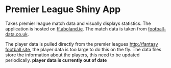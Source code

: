 # Premier League Shiny App
 
Takes premier league match data and visually displays statistics. The application is hosted on [ff.aboland.ie](http://ff.aboland.ie/). The match data is taken from [football-data.co.uk](http://www.football-data.co.uk).


The player data is pulled directly from the premier leagues [http://fantasy football site](http://fantasy.premierleague.com), the player data is too large to do this on the fly. The data files store the information about the players, this need to be updated periodically.
**player data is currently out of date**
